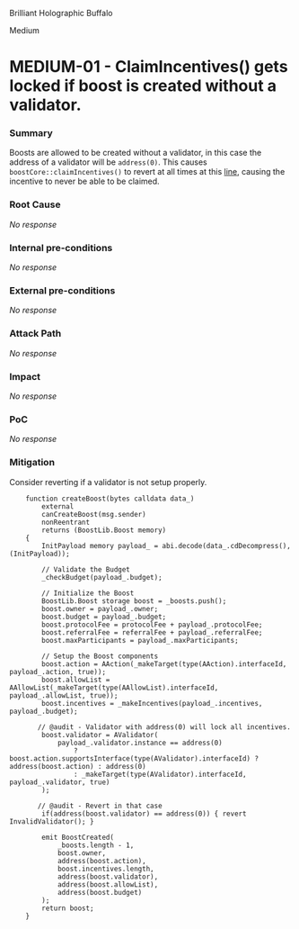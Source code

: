 Brilliant Holographic Buffalo

Medium

# MEDIUM-01 - ClaimIncentives() gets locked if boost is created without a validator.

### Summary

Boosts are allowed to be created without a validator, in this case the address of a 
validator will be `address(0)`. This causes `boostCore::claimIncentives()` to revert
at all times at this [line](https://github.com/sherlock-audit/2024-06-boost-aa-wallet/blob/main/boost-protocol/packages/evm/contracts/BoostCore.sol#L176), causing the incentive to never be able to be claimed. 


### Root Cause

_No response_

### Internal pre-conditions

_No response_

### External pre-conditions

_No response_

### Attack Path

_No response_

### Impact

_No response_

### PoC

_No response_

### Mitigation

Consider reverting if a validator is not setup properly. 
```solidity
    function createBoost(bytes calldata data_)
        external
        canCreateBoost(msg.sender)
        nonReentrant
        returns (BoostLib.Boost memory)
    {
        InitPayload memory payload_ = abi.decode(data_.cdDecompress(), (InitPayload));

        // Validate the Budget
        _checkBudget(payload_.budget);

        // Initialize the Boost
        BoostLib.Boost storage boost = _boosts.push();
        boost.owner = payload_.owner;
        boost.budget = payload_.budget;
        boost.protocolFee = protocolFee + payload_.protocolFee;
        boost.referralFee = referralFee + payload_.referralFee;
        boost.maxParticipants = payload_.maxParticipants;

        // Setup the Boost components
        boost.action = AAction(_makeTarget(type(AAction).interfaceId, payload_.action, true));
        boost.allowList = AAllowList(_makeTarget(type(AAllowList).interfaceId, payload_.allowList, true));
        boost.incentives = _makeIncentives(payload_.incentives, payload_.budget);
       
       // @audit - Validator with address(0) will lock all incentives.
        boost.validator = AValidator(
            payload_.validator.instance == address(0)
                ? boost.action.supportsInterface(type(AValidator).interfaceId) ? address(boost.action) : address(0) 
                : _makeTarget(type(AValidator).interfaceId, payload_.validator, true)
        );

       // @audit - Revert in that case
        if(address(boost.validator) == address(0)) { revert InvalidValidator(); }

        emit BoostCreated(
            _boosts.length - 1,
            boost.owner,
            address(boost.action),
            boost.incentives.length,
            address(boost.validator),
            address(boost.allowList),
            address(boost.budget)
        );
        return boost;
    }

```
